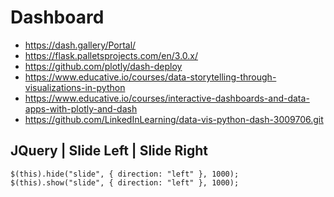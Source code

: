 # Dashboard

- https://dash.gallery/Portal/
- https://flask.palletsprojects.com/en/3.0.x/
- https://github.com/plotly/dash-deploy
- https://www.educative.io/courses/data-storytelling-through-visualizations-in-python
- https://www.educative.io/courses/interactive-dashboards-and-data-apps-with-plotly-and-dash
- https://github.com/LinkedInLearning/data-vis-python-dash-3009706.git

## JQuery | Slide Left | Slide Right
    $(this).hide("slide", { direction: "left" }, 1000);
    $(this).show("slide", { direction: "left" }, 1000);





